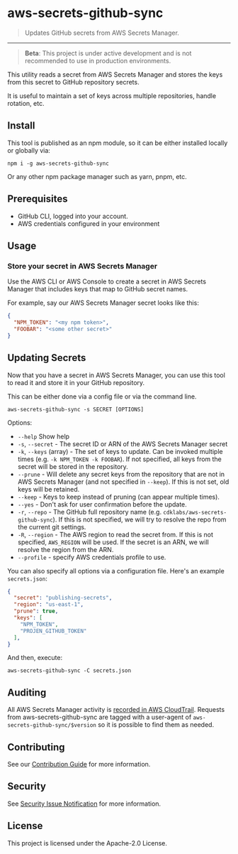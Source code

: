 # aws-secrets-github-sync

> Updates GitHub secrets from AWS Secrets Manager.

---

> **Beta**: This project is under active development and is not recommended to
> use in production environments.

This utility reads a secret from AWS Secrets Manager and stores the keys from
this secret to GitHub repository secrets.

It is useful to maintain a set of keys across multiple repositories, handle
rotation, etc.

## Install

This tool is published as an npm module, so it can be either installed locally
or globally via:

```shell
npm i -g aws-secrets-github-sync
```

Or any other npm package manager such as yarn, pnpm, etc.

## Prerequisites

* GitHub CLI, logged into your account.
* AWS credentials configured in your environment

## Usage

### Store your secret in AWS Secrets Manager

Use the AWS CLI or AWS Console to create a secret in AWS Secrets Manager that
includes keys that map to GitHub secret names.

For example, say our AWS Secrets Manager secret looks like this:

```json
{
  "NPM_TOKEN": "<my npm token>",
  "FOOBAR": "<some other secret>"
}
```

## Updating Secrets

Now that you have a secret in AWS Secrets Manager, you can use this tool to read
it and store it in your GitHub repository.

This can be either done via a config file or via the command line.

```shell
aws-secrets-github-sync -s SECRET [OPTIONS]
```

Options:

* `--help` Show help
* `-s`, `--secret` - The secret ID or ARN of the AWS Secrets Manager secret
* `-k`, `--keys` (array) - The set of keys to update. Can be invoked multiple
  times (e.g. `-k NPM_TOKEN -k FOOBAR`). If not specified, all keys from the
  secret will be stored in the repository.
* `--prune` - Will delete any secret keys from the repository that are not in
  AWS Secrets Manager (and not specified in `--keep`). If this is not set, old
  keys will be retained.
* `--keep` - Keys to keep instead of pruning (can appear multiple times).
* `--yes` - Don't ask for user confirmation before the update.
* `-r`, `--repo` - The GitHub full repository name (e.g.
  `cdklabs/aws-secrets-github-sync`). If this is not specified, we will try to resolve the
  repo from the current git settings.
* `-R`, `--region` - The AWS region to read the secret from. If this is not
  specified, `AWS_REGION` will be used. If the secret is an ARN, we will resolve
  the region from the ARN.
* `--profile` - specify AWS credentials profile to use.

You can also specify all options via a configuration file. Here's an example
`secrets.json`:

```json
{
  "secret": "publishing-secrets",
  "region": "us-east-1",
  "prune": true,
  "keys": [
    "NPM_TOKEN",
    "PROJEN_GITHUB_TOKEN"
  ],
}
```

And then, execute:

```shell
aws-secrets-github-sync -C secrets.json
```

## Auditing

All AWS Secrets Manager activity is [recorded in AWS
CloudTrail](https://docs.aws.amazon.com/secretsmanager/latest/userguide/monitoring.html).
Requests from aws-secrets-github-sync are tagged with a user-agent of
`aws-secrets-github-sync/$version` so it is possible to find them as needed.

## Contributing

See our [Contribution Guide](CONTRIBUTING.md) for more information.

## Security

See [Security Issue Notification](CONTRIBUTING.md#security-issue-notifications) for more information.

## License

This project is licensed under the Apache-2.0 License.
